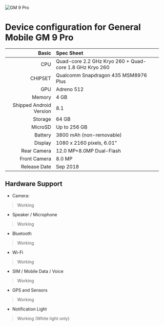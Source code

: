 ![GM 9 Pro](https://assets.generalmobile.com/images/gm9-pro/kamera-lens-edit.png "GM 9 Pro")

Device configuration for General Mobile GM 9 Pro
============================================================
Basic   | Spec Sheet
-------:|:-------------------------
CPU     | Quad-core 2.2 GHz Kryo 260 + Quad-core 1.8 GHz Kryo 260
CHIPSET | Qualcomm Snapdragon 435 MSM8976 Plus
GPU     | Adreno 512
Memory  | 4 GB
Shipped Android Version | 8.1
Storage | 64 GB
MicroSD | Up to 256 GB
Battery | 3800 mAh (non-removable)
Display | 1080 x 2160 pixels, 6.01"
Rear Camera  | 12.0 MP+8.0MP Dual-Flash
Front Camera | 8.0 MP
Release Date | Sep 2018

## Hardware Support

* Camera:
> Working

* Speaker / Microphone
> Working

* Bluetooth
> Working

* Wi-Fi
> Working

* SIM / Mobile Data / Voice
> Working

* GPS and Sensors
> Working

* Notification Light 
> Working (White light only)
